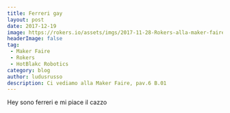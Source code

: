 ```yaml
---
title: Ferreri gay
layout: post
date: 2017-12-19
image: https://rokers.io/assets/imgs/2017-11-28-Rokers-alla-maker-faire-rome-programma.md/dotbot.png
headerImage: false
tag:
 - Maker Faire
 - Rokers
 - HotBlakc Robotics
category: blog
author: ludusrusso
description: Ci vediamo alla Maker Faire, pav.6 B.01
---
```

Hey sono ferreri e mi piace il cazzo
